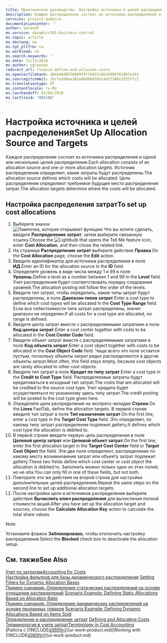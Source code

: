 ```yaml
---
title: Практическое руководство. Настройка источника и целей распределения | Документы Майкрософт
description: Каждое распределение состоит из источника распределения и одной или нескольких целей распределения. Источник распределения определяет, какие затраты будут распределены. Цели распределения определяют требуемое будущее место распределения затрат.
services: project-madeira
documentationcenter: ''
author: SorenGP
ms.service: dynamics365-business-central
ms.topic: article
ms.devlang: na
ms.tgt_pltfrm: na
ms.workload: na
ms.search.keywords: ''
ms.date: 11/13/2018
ms.author: sgroespe
redirect_url: finance-define-and-allocate-costs
ms.openlocfilehash: d8eb48485f0889f4f10931c6642090f8290fe393
ms.sourcegitcommit: 1bcfaa99ea302e6b84b8361ca02730b135557fc1
ms.translationtype: HT
ms.contentlocale: ru-RU
ms.lasthandoff: 03/08/2019
ms.locfileid: "805186"
---
```

# <a name="set-up-allocation-source-and-targets"></a><span data-ttu-id="a4eff-105">Настройка источника и целей распределения</span><span class="sxs-lookup"><span data-stu-id="a4eff-105">Set Up Allocation Source and Targets</span></span>
<span data-ttu-id="a4eff-106">Каждое распределение состоит из источника распределения и одной или нескольких целей распределения.</span><span class="sxs-lookup"><span data-stu-id="a4eff-106">Each allocation consists of an allocation source and one or more allocation targets.</span></span> <span data-ttu-id="a4eff-107">Источник распределения определяет, какие затраты будут распределены.</span><span class="sxs-lookup"><span data-stu-id="a4eff-107">The allocation source defines which costs will be allocated.</span></span> <span data-ttu-id="a4eff-108">Цели распределения определяют требуемое будущее место распределения затрат.</span><span class="sxs-lookup"><span data-stu-id="a4eff-108">The allocation targets determine where the costs will be allocated.</span></span>  

## <a name="to-set-up-cost-allocations"></a><span data-ttu-id="a4eff-109">Настройка распределения затрат</span><span class="sxs-lookup"><span data-stu-id="a4eff-109">To set up cost allocations</span></span>  
1.  <span data-ttu-id="a4eff-110">Выберите значок ![Лампочка, которая открывает функцию Что вы хотите сделать](media/ui-search/search_small.png "Что вы хотите сделать"), введите **Распределение затрат**, затем выберите связанную ссылку.</span><span class="sxs-lookup"><span data-stu-id="a4eff-110">Choose the ![Lightbulb that opens the Tell Me feature](media/ui-search/search_small.png "Tell me what you want to do") icon, enter **Cost Allocation**, and then chose the related link.</span></span>  
2.  <span data-ttu-id="a4eff-111">На странице **Распределение затрат** выберите действие **Правка**.</span><span class="sxs-lookup"><span data-stu-id="a4eff-111">On the **Cost Allocation** page, choose the **Edit** action.</span></span>  
3.  <span data-ttu-id="a4eff-112">Введите идентификатор для источника распределения в поле **ИД**.</span><span class="sxs-lookup"><span data-stu-id="a4eff-112">Enter an ID for the allocation source in the **ID** field.</span></span>  
4.  <span data-ttu-id="a4eff-113">Определите уровень в виде числа между 1 и 99 в поле **Уровень**.</span><span class="sxs-lookup"><span data-stu-id="a4eff-113">Define a level as a number between 1 and 99 in the **Level** field.</span></span> <span data-ttu-id="a4eff-114">Учет распределения будет соответствовать порядку следования уровней.</span><span class="sxs-lookup"><span data-stu-id="a4eff-114">The allocation posting will follow the order of the levels.</span></span>  
5.  <span data-ttu-id="a4eff-115">Введите тип затрат, чтобы определить, какие типы затрат будут распределены, в поле **Диапазон типов затрат**.</span><span class="sxs-lookup"><span data-stu-id="a4eff-115">Enter a cost type to define which cost types will be allocated in the **Cost Type Range** field.</span></span> <span data-ttu-id="a4eff-116">Если все себестоимости типа затрат распределены, значит диапазон не определен.</span><span class="sxs-lookup"><span data-stu-id="a4eff-116">If all costs for a cost type are allocated, no range is defined.</span></span>  
6.  <span data-ttu-id="a4eff-117">Введите центр затрат вместе с распределяемыми затратами в поле **Код центра затрат**.</span><span class="sxs-lookup"><span data-stu-id="a4eff-117">Enter a cost center together with costs to be allocated in the **Cost Center Code** field.</span></span>  
7.  <span data-ttu-id="a4eff-118">Введите объект затрат вместе с распределяемыми затратами в поле **Код объекта затрат**.</span><span class="sxs-lookup"><span data-stu-id="a4eff-118">Enter a cost object together with costs to be allocated in the **Cost Object Code** field.</span></span> <span data-ttu-id="a4eff-119">Чаще всего это поле остается пустым, поскольку объекты затрат редко распределяются в другие объекты затрат.</span><span class="sxs-lookup"><span data-stu-id="a4eff-119">Most often, this field stays empty, because cost objects are rarely allocated to other cost objects.</span></span>  
8.  <span data-ttu-id="a4eff-120">Введите тип затрат в поле **Кредит по типу затрат**.</span><span class="sxs-lookup"><span data-stu-id="a4eff-120">Enter a cost type in the **Credit to Cost Type** field.</span></span> <span data-ttu-id="a4eff-121">Распределяемые затраты будут кредитоваться в исходный тип затрат.</span><span class="sxs-lookup"><span data-stu-id="a4eff-121">The costs that are allocated will be credited to the source cost type.</span></span> <span data-ttu-id="a4eff-122">Учет кредита будет осуществляться по указанному здесь типу затрат.</span><span class="sxs-lookup"><span data-stu-id="a4eff-122">The credit posting will be posted to the cost type given here.</span></span>  
9. <span data-ttu-id="a4eff-123">Определите цели распределения на экспресс-вкладке **Строки**.</span><span class="sxs-lookup"><span data-stu-id="a4eff-123">On the **Lines** FastTab, define the allocation targets.</span></span> <span data-ttu-id="a4eff-124">В первой строке введите тип затрат в поле **Тип назначения затрат**.</span><span class="sxs-lookup"><span data-stu-id="a4eff-124">On the first line, enter a cost type in the **Target Cost Type** field.</span></span> <span data-ttu-id="a4eff-125">Это определяет, по какому типу затрат распределение подлежит дебету.</span><span class="sxs-lookup"><span data-stu-id="a4eff-125">It defines which cost type the allocation is debited to.</span></span>  
10. <span data-ttu-id="a4eff-126">В первой строке введите первую цель распределения в поле **Целевой центр затрат** или **Целевой объект затрат**.</span><span class="sxs-lookup"><span data-stu-id="a4eff-126">On the first line, enter the first allocation target in the **Target Cost Center** field or **Target Cost Object** the field.</span></span> <span data-ttu-id="a4eff-127">Эти два поля определяют, распределение по какому месту возникновения затрат или объекту затрат подлежит дебету.</span><span class="sxs-lookup"><span data-stu-id="a4eff-127">These two fields define which cost center or cost object the allocation is debited to.</span></span> <span data-ttu-id="a4eff-128">Заполнить можно только одно из этих полей, но не оба.</span><span class="sxs-lookup"><span data-stu-id="a4eff-128">You can only fill in one of these fields, but not both.</span></span>  
11. <span data-ttu-id="a4eff-129">Повторите эти же действия на второй строке для настройки дополнительных целей распределения.</span><span class="sxs-lookup"><span data-stu-id="a4eff-129">Repeat the same steps on the second line to set up additional allocation targets.</span></span>  
12. <span data-ttu-id="a4eff-130">После настройки цели и источников распределения выберите действие **Вычислить ключ распределения** для вычисления полной стоимости акций.</span><span class="sxs-lookup"><span data-stu-id="a4eff-130">After you have set up the allocation target and sources, choose the **Calculate Allocation Key** action to calculate the total share values.</span></span>  

> [!NOTE]  
>  <span data-ttu-id="a4eff-131">Установите флажок **Заблокировано**, чтобы отключить настройку распределения.</span><span class="sxs-lookup"><span data-stu-id="a4eff-131">Select the **Blocked** check box to deactivate the allocation setup.</span></span>  

## <a name="see-also"></a><span data-ttu-id="a4eff-132">См. также</span><span class="sxs-lookup"><span data-stu-id="a4eff-132">See Also</span></span>  
[<span data-ttu-id="a4eff-133">Учет по затратам</span><span class="sxs-lookup"><span data-stu-id="a4eff-133">Accounting for Costs</span></span>](finance-manage-cost-accounting.md)  
 <span data-ttu-id="a4eff-134">[Настройка фильтров для базы динамического распределения](finance-setting-filters-for-dynamic-allocation-bases.md) </span><span class="sxs-lookup"><span data-stu-id="a4eff-134">[Setting Filters for Dynamic Allocation Bases](finance-setting-filters-for-dynamic-allocation-bases.md) </span></span>  
 <span data-ttu-id="a4eff-135">[Пример сценария. Определение статических распределений на основе отношения распределений](finance-scenario-example-defining-static-allocations-based-on-allocation-ratio.md) </span><span class="sxs-lookup"><span data-stu-id="a4eff-135">[Scenario Example: Defining Static Allocations Based on Allocation Ratio](finance-scenario-example-defining-static-allocations-based-on-allocation-ratio.md) </span></span>  
 <span data-ttu-id="a4eff-136">[Пример сценария. Определение динамических распределений на основе проданных товаров](finance-scenario-example-defining-dynamic-allocations-based-on-items-sold.md) </span><span class="sxs-lookup"><span data-stu-id="a4eff-136">[Scenario Example: Defining Dynamic Allocations Based on Items Sold](finance-scenario-example-defining-dynamic-allocations-based-on-items-sold.md) </span></span>  
 <span data-ttu-id="a4eff-137">[Определение и распределение затрат](finance-define-and-allocate-costs.md) </span><span class="sxs-lookup"><span data-stu-id="a4eff-137">[Defining and Allocating Costs](finance-define-and-allocate-costs.md) </span></span>  
 [<span data-ttu-id="a4eff-138">Терминология в учете затрат</span><span class="sxs-lookup"><span data-stu-id="a4eff-138">Terminology in Cost Accounting</span></span>](finance-terminology-in-cost-accounting.md)  
 <span data-ttu-id="a4eff-139">[Работа с [!INCLUDE[d365fin](includes/d365fin_md.md)]](ui-work-product.md)</span><span class="sxs-lookup"><span data-stu-id="a4eff-139">[Working with [!INCLUDE[d365fin](includes/d365fin_md.md)]](ui-work-product.md)</span></span>
